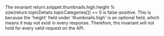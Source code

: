 The invariant return.snippet.thumbnails.high.height % size(return.topicDetails.topicCategories[]) == 0 is false-positive. This is because the 'height' field under 'thumbnails.high' is an optional field, which means it may not exist in every response. Therefore, the invariant will not hold for every valid request on the API.
